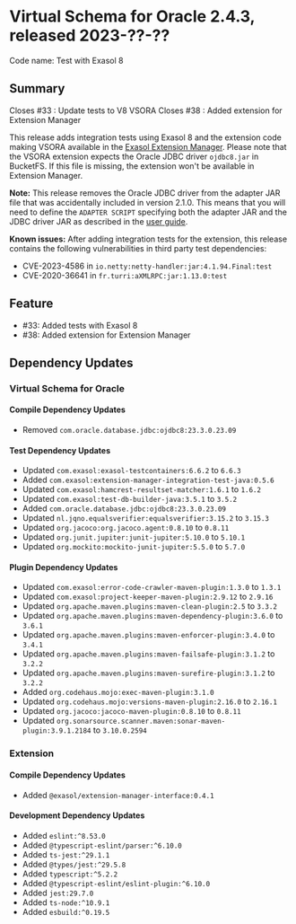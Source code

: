 # Virtual Schema for Oracle 2.4.3, released 2023-??-??

Code name: Test with Exasol 8

## Summary

Closes #33 : Update tests to V8 VSORA
Closes #38 : Added extension for Extension Manager 

This release adds integration tests using Exasol 8 and the extension code making VSORA available in the [Exasol Extension Manager](https://github.com/exasol/extension-manager). Please note that the VSORA extension expects the Oracle JDBC driver `ojdbc8.jar` in BucketFS. If this file is missing, the extension won't be available in Extension Manager.

**Note:** This release removes the Oracle JDBC driver from the adapter JAR file that was accidentally included in version 2.1.0. This means that you will need to define the `ADAPTER SCRIPT` specifying both the adapter JAR and the JDBC driver JAR as described in the [user guide](../user_guide/oracle_user_guide.md#installing-the-adapter-script).

**Known issues:** After adding integration tests for the extension, this release contains the following vulnerabilities in third party test dependencies:

* CVE-2023-4586 in `io.netty:netty-handler:jar:4.1.94.Final:test`
* CVE-2020-36641 in `fr.turri:aXMLRPC:jar:1.13.0:test`

## Feature

* #33: Added tests with Exasol 8
* #38: Added extension for Extension Manager

## Dependency Updates

### Virtual Schema for Oracle

#### Compile Dependency Updates

* Removed `com.oracle.database.jdbc:ojdbc8:23.3.0.23.09`

#### Test Dependency Updates

* Updated `com.exasol:exasol-testcontainers:6.6.2` to `6.6.3`
* Added `com.exasol:extension-manager-integration-test-java:0.5.6`
* Updated `com.exasol:hamcrest-resultset-matcher:1.6.1` to `1.6.2`
* Updated `com.exasol:test-db-builder-java:3.5.1` to `3.5.2`
* Added `com.oracle.database.jdbc:ojdbc8:23.3.0.23.09`
* Updated `nl.jqno.equalsverifier:equalsverifier:3.15.2` to `3.15.3`
* Updated `org.jacoco:org.jacoco.agent:0.8.10` to `0.8.11`
* Updated `org.junit.jupiter:junit-jupiter:5.10.0` to `5.10.1`
* Updated `org.mockito:mockito-junit-jupiter:5.5.0` to `5.7.0`

#### Plugin Dependency Updates

* Updated `com.exasol:error-code-crawler-maven-plugin:1.3.0` to `1.3.1`
* Updated `com.exasol:project-keeper-maven-plugin:2.9.12` to `2.9.16`
* Updated `org.apache.maven.plugins:maven-clean-plugin:2.5` to `3.3.2`
* Updated `org.apache.maven.plugins:maven-dependency-plugin:3.6.0` to `3.6.1`
* Updated `org.apache.maven.plugins:maven-enforcer-plugin:3.4.0` to `3.4.1`
* Updated `org.apache.maven.plugins:maven-failsafe-plugin:3.1.2` to `3.2.2`
* Updated `org.apache.maven.plugins:maven-surefire-plugin:3.1.2` to `3.2.2`
* Added `org.codehaus.mojo:exec-maven-plugin:3.1.0`
* Updated `org.codehaus.mojo:versions-maven-plugin:2.16.0` to `2.16.1`
* Updated `org.jacoco:jacoco-maven-plugin:0.8.10` to `0.8.11`
* Updated `org.sonarsource.scanner.maven:sonar-maven-plugin:3.9.1.2184` to `3.10.0.2594`

### Extension

#### Compile Dependency Updates

* Added `@exasol/extension-manager-interface:0.4.1`

#### Development Dependency Updates

* Added `eslint:^8.53.0`
* Added `@typescript-eslint/parser:^6.10.0`
* Added `ts-jest:^29.1.1`
* Added `@types/jest:^29.5.8`
* Added `typescript:^5.2.2`
* Added `@typescript-eslint/eslint-plugin:^6.10.0`
* Added `jest:29.7.0`
* Added `ts-node:^10.9.1`
* Added `esbuild:^0.19.5`
